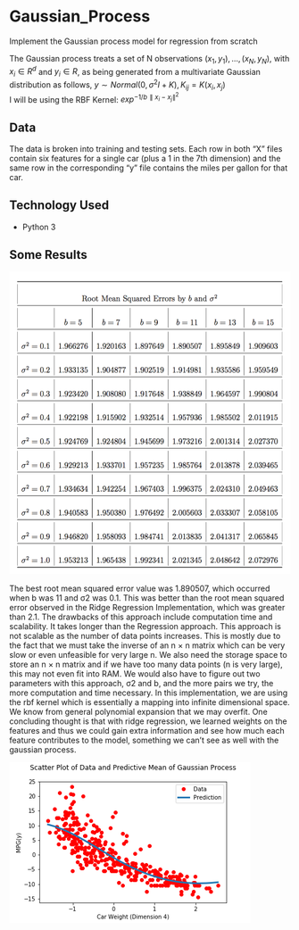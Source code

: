 # Gaussian_Process
Implement the Gaussian process model for regression from scratch

The Gaussian process treats a set of N observations $(x_1, y_1), . . . , (x_N , y_N)$, with $x_i ∈ R^d$ and $y_i ∈ R$, as being generated from a multivariate Gaussian distribution as follows,
$y∼Normal(0, σ^2I + K), K_{ij} =K(x_i,x_j)$  
I will be using the RBF Kernel: $exp^{−1/b ∥x_i−x_j∥^2}$

## Data

The data is broken into training and testing sets. Each row in both “X” files contain six features for a single car (plus a 1 in the 7th dimension) and the same row in the corresponding “y” file contains the miles per gallon for that car.

## Technology Used
- Python 3

## Some Results

![](./images/grid_search_rmse.png)

The best root mean squared error value was 1.890507, which occurred when b was 11 and σ2 was 0.1. This was better than the root mean squared error observed in the Ridge Regression Implementation, which was greater than 2.1. The drawbacks of this approach include computation time and scalability. It takes longer than the Regression approach. This approach is not scalable as the number of data points increases. This is mostly due to the fact that we must take the inverse of an n × n matrix which can be very slow or even unfeasible for very large n. We also need the storage space to store an n × n matrix and if we have too many data points (n is very large), this may not even fit into RAM. We would also have to figure out two parameters with this approach, σ2 and b, and the more pairs we try, the more computation and time necessary. In this implementation, we are using the rbf kernel which is essentially a mapping into infinite dimensional space. We know from general polynomial expansion that we may overfit. One concluding thought is that with ridge regression, we learned weights on the features and thus we could gain extra information and see how much each feature contributes to the model, something we can’t see as well with the gaussian process.

![](./images/scatter_pred.png)
